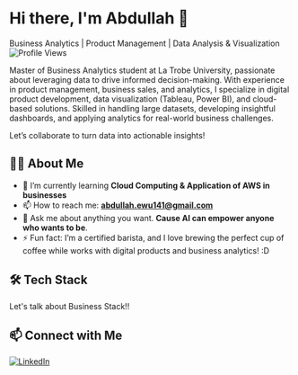 # Hi there, I'm Abdullah 👋
Business Analytics | Product Management | Data Analysis & Visualization 
![Profile Views](https://komarev.com/ghpvc/?username=your-username&color=blue)

Master of Business Analytics student at La Trobe University, passionate about leveraging data to drive informed decision-making. With experience in product management, business sales, and analytics, I specialize in digital product development, data visualization (Tableau, Power BI), and cloud-based solutions. Skilled in handling large datasets, developing insightful dashboards, and applying analytics for real-world business challenges.

Let’s collaborate to turn data into actionable insights!

## 👨‍💻 About Me

- 🌱 I’m currently learning **Cloud Computing & Application of AWS in businesses**
- 📫 How to reach me: **abdullah.ewu141@gmail.com**
- 💬 Ask me about anything you want. **Cause AI can empower anyone who wants to be**.
- ⚡ Fun fact: I’m a certified barista, and I love brewing the perfect cup of coffee while works with digital products and business analytics! :D

## 🛠️ Tech Stack

Let's talk about Business Stack!!


## 📫 Connect with Me

[![LinkedIn](https://img.shields.io/badge/-LinkedIn-333333?style=flat&logo=linkedin)](https://www.linkedin.com/in/abdullah999/) 

